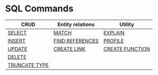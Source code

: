 # SQL Commands


| CRUD     | Entity relations | Utility |
|----------|------------------|---------|
| [SELECT](SQL-Query.md) | [MATCH](SQL-Match.md) | [EXPLAIN](SQL-Explain.md) |
| [INSERT](SQL-Insert.md) | [FIND REFERENCES](SQL-Find-References.md) | [PROFILE](SQL-Profile.md) |
| [UPDATE](SQL-Update.md) | [CREATE LINK](SQL-Create-Link.md) | [CREATE FUNCTION](SQL-Create-Function.md) |
| [DELETE](SQL-Delete.md) | | |
| [TRUNCATE TYPE](SQL-Truncate-Type.md) | | |
